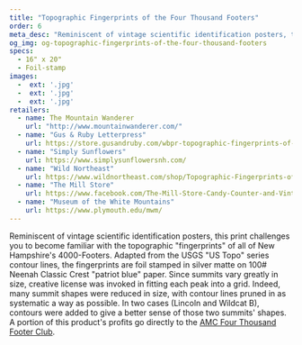 ```yaml
---
title: "Topographic Fingerprints of the Four Thousand Footers"
order: 6
meta_desc: "Reminiscent of vintage scientific identification posters, this foil-stamped, 16&#8243; x 20&#8243; print challenges you to become familiar with the topographic &quot;fingerprints&quot; of all of New Hampshire&#x27;s 4000-Footers."
og_img: og-topographic-fingerprints-of-the-four-thousand-footers
specs:
  - 16" x 20"
  - Foil-stamp
images:
  -  ext: '.jpg'
  -  ext: '.jpg'
  -  ext: '.jpg'
retailers:
  - name: The Mountain Wanderer
    url: "http://www.mountainwanderer.com/"
  - name: "Gus & Ruby Letterpress"
    url: https://store.gusandruby.com/wbpr-topographic-fingerprints-of-the-4000-footers.html
  - name: "Simply Sunflowers"
    url: https://www.simplysunflowersnh.com/
  - name: "Wild Northeast"
    url: https://www.wildnortheast.com/shop/Topographic-Fingerprints-of-the-Four-Thousand-Footers%E2%80%8B%E2%80%8B-p178520659
  - name: "The Mill Store"
    url: https://www.facebook.com/The-Mill-Store-Candy-Counter-and-Vintage-Goods-473831913370734/
  - name: "Museum of the White Mountains"
    url: https://www.plymouth.edu/mwm/
---
```


Reminiscent of vintage scientific identification posters, this print challenges you to become familiar with the topographic &quot;fingerprints&quot; of all of New Hampshire&#x27;s 4000-Footers. Adapted from the USGS &quot;US Topo&quot; series contour lines, the fingerprints are foil stamped in silver matte on 100# Neenah Classic Crest "patriot blue" paper. Since summits vary greatly in size, creative license was invoked in fitting each peak into a grid. Indeed, many summit shapes were reduced in size, with contour lines pruned in as systematic a way as possible. In two cases (Lincoln and Wildcat B), contours were added to give a better sense of those two summits&#x27; shapes. A portion of this product's profits go directly to the [AMC Four Thousand Footer Club](http://www.amc4000footer.org/).
